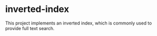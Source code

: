 # inverted-index
This project implements an inverted index, which is commonly used to provide full text search.
